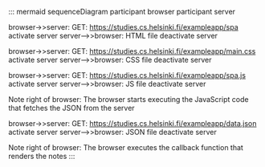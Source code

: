 ::: mermaid
sequenceDiagram
  participant browser
  participant server

  browser->>server: GET: https://studies.cs.helsinki.fi/exampleapp/spa
  activate server
  server-->>browser: HTML file
  deactivate server 

  browser->>server: GET: https://studies.cs.helsinki.fi/exampleapp/main.css
  activate server
  server-->>browser: CSS file
  deactivate server 

  browser->>server: GET: https://studies.cs.helsinki.fi/exampleapp/spa.js
  activate server
  server-->>browser: JS file
  deactivate server

  Note right of browser: The browser starts executing the JavaScript code that fetches the JSON from the server

  browser->>server: GET: https://studies.cs.helsinki.fi/exampleapp/data.json
  activate server
  server-->>browser: JSON file
  deactivate server

  Note right of browser: The browser executes the callback function that renders the notes 
:::